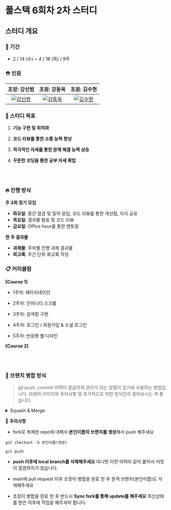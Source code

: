 # 풀스택 6회차 2차 스터디

## 스터디 개요

### 📅 기간

- 2 / 14 (수) ~ 4 / 18 (목) / 9주

### ⛑️ 인원

|                                  조장: 강신범                                   |                                 조원: 강동욱                                  |                                조원: 김수현                                 |
| :-----------------------------------------------------------------------------: | :---------------------------------------------------------------------------: | :-------------------------------------------------------------------------: |
| [![강신범](https://github.com/kangsinbeom.png)](https://github.com/kangsinbeom) | [![강동욱](https://github.com/woogie0303.png)](https://github.com/woogie0303) | [![김수현](https://github.com/gamjatan9.png)](https://github.com/gamjatan9) |

### 🚗 스터디 목표

1. **기능 구현 및 최적화**

2. **코드 리뷰를 통한 소통 능력 향상**

3. **적극적인 자세를 통한 문제 해결 능력 상승**

4. **꾸준한 코딩을 통한 공부 자세 확립**

<br>
<br>

### 🔥 진행 방식

**주 3회 정기 모임**

- **화요일**: 중간 점검 및 질의 응답, 코드 리뷰를 통한 개선점, 지식 공유
- **목요일**: 결과물 발표 및 코드 리뷰
- **금요일**: Office hour를 통한 멘토링

**한 주 결과물**

- **과제물**: 주차별 진행 과제 결과물
- **회고록**: 주간 단위 회고록 작성

### 📋 커리큘럼

**[Course 1]**

- 1주차: 페이지네이션

- 2주차: 인피니티 스크롤

- 3주차: 검색창 구현

- 4주차: 로그인 / 회원가입 & 소셜 로그인

- 5주차: 반응형 웹 디자인

**[Course 2]**

<br>
<br>

### 📓 브랜치 병합 방식

> git push, commit 이력이 깔끔하게 관리가 되는 장점이 있기에 사용하는 방법입니다. 아래의 이미지와 주의사항 및 추가적으로 어떤 방식인지 찾아보시는 게 좋습니다.

<details>
	<summary>Squash & Merge</summary>
<img width="722" alt="스크린샷 2024-02-16 오전 12 01 20" src="https://github.com/kangsinbeom/fastcampus/assets/83047601/e03e7035-e225-4c69-8599-9d14ab2093de">
</details>

🎉 **주의사항**

- fork로 복제한 repo에 대해서 **본인이름의 브랜치를 생성**해서 push 해주세요

```
git checkout -b 본인이름(영문)

git push
```

- **push 이후에 local branch를 삭제해주세요** 아니면 이전 이력이 같이 붙어서 커밋이 깔끔하지가 않습니다.

- main에 pull request 이후 조장이 병합을 완료 한 후 원격 브랜치(본인이름)도 삭제해주세요

- 조장이 병합을 완료 한 후 반드시 **Sync fork를 통해 update를 해주세요** 최신상태를 받은 이후에 작업을 해주셔야 합니다.
